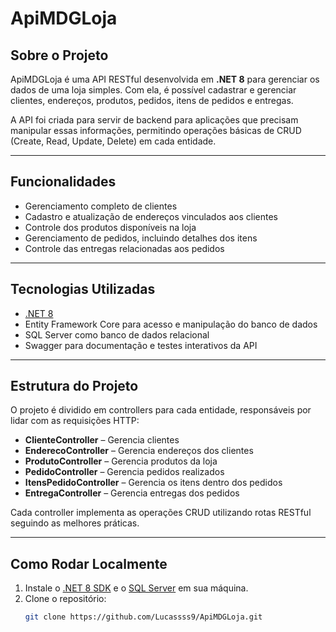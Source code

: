 # ApiMDGLoja

## Sobre o Projeto

ApiMDGLoja é uma API RESTful desenvolvida em **.NET 8** para gerenciar os dados de uma loja simples. Com ela, é possível cadastrar e gerenciar clientes, endereços, produtos, pedidos, itens de pedidos e entregas.

A API foi criada para servir de backend para aplicações que precisam manipular essas informações, permitindo operações básicas de CRUD (Create, Read, Update, Delete) em cada entidade.

---

## Funcionalidades

- Gerenciamento completo de clientes  
- Cadastro e atualização de endereços vinculados aos clientes  
- Controle dos produtos disponíveis na loja  
- Gerenciamento de pedidos, incluindo detalhes dos itens  
- Controle das entregas relacionadas aos pedidos  

---

## Tecnologias Utilizadas

- [.NET 8](https://dotnet.microsoft.com/en-us/)  
- Entity Framework Core para acesso e manipulação do banco de dados  
- SQL Server como banco de dados relacional  
- Swagger para documentação e testes interativos da API  

---

## Estrutura do Projeto

O projeto é dividido em controllers para cada entidade, responsáveis por lidar com as requisições HTTP:

- **ClienteController** – Gerencia clientes  
- **EnderecoController** – Gerencia endereços dos clientes  
- **ProdutoController** – Gerencia produtos da loja  
- **PedidoController** – Gerencia pedidos realizados  
- **ItensPedidoController** – Gerencia os itens dentro dos pedidos  
- **EntregaController** – Gerencia entregas dos pedidos  

Cada controller implementa as operações CRUD utilizando rotas RESTful seguindo as melhores práticas.

---

## Como Rodar Localmente

1. Instale o [.NET 8 SDK](https://dotnet.microsoft.com/en-us/download/dotnet/8.0) e o [SQL Server](https://www.microsoft.com/en-us/sql-server/sql-server-downloads) em sua máquina.  
2. Clone o repositório:
   ```bash
   git clone https://github.com/Lucassss9/ApiMDGLoja.git
